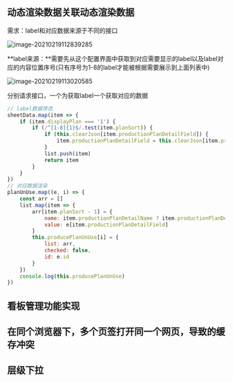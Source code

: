 ## 动态渲染数据关联动态渲染数据

需求：label和对应数据来源于不同的接口

![image-20210219112839285](C:\Users\62624\AppData\Roaming\Typora\typora-user-images\image-20210219112839285.png)

**label来源：**需要先从这个配置界面中获取到对应需要显示的label以及label对应的内容位置序号(只有序号为1-8的label才能被根据需要展示到上面列表中)

![image-20210219113020585](C:\Users\62624\AppData\Roaming\Typora\typora-user-images\image-20210219113020585.png)

分别请求接口，一个为获取label一个获取对应的数据

```javascript
// label数据筛选
sheetData.map(item => {
    if (item.displayPlan === '1') {
        if (/^[1-8]{1}$/.test(item.planSort)) {
            if (this.clearJson[item.productionPlanDetailField]) {
                item.productionPlanDetailField = this.clearJson[item.productionPlanDetailField]
            }
            list.push(item)
            return item
        }
    }
})
// 对应数据渲染
planUnUse.map((e, i) => {
    const arr = []
    list.map(item => {
        arr[item.planSort - 1] = {
            name: item.productionPlanDetailName ? item.productionPlanDetailName : '',
            value: e[item.productionPlanDetailField]
        }
        this.producePlanUnUse[i] = {
            list: arr,
            checked: false,
            id: e.id
        }
    })
    console.log(this.producePlanUnUse)
})
```

## 看板管理功能实现

## 在同个浏览器下，多个页签打开同一个网页，导致的缓存冲突

## 层级下拉

